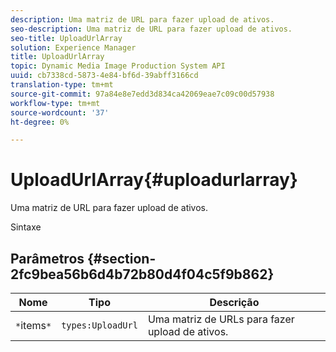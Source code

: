 ```yaml
---
description: Uma matriz de URL para fazer upload de ativos.
seo-description: Uma matriz de URL para fazer upload de ativos.
seo-title: UploadUrlArray
solution: Experience Manager
title: UploadUrlArray
topic: Dynamic Media Image Production System API
uuid: cb7338cd-5873-4e84-bf6d-39abff3166cd
translation-type: tm+mt
source-git-commit: 97a84e8e7edd3d834ca42069eae7c09c00d57938
workflow-type: tm+mt
source-wordcount: '37'
ht-degree: 0%

---
```



# UploadUrlArray{#uploadurlarray}

Uma matriz de URL para fazer upload de ativos.

Sintaxe

## Parâmetros {#section-2fc9bea56b6d4b72b80d4f04c5f9b862}

| Nome | Tipo | Descrição |
|---|---|---|
| `*`items`*` | `types:UploadUrl` | Uma matriz de URLs para fazer upload de ativos. |

